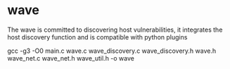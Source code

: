# wave
The wave is committed to discovering host vulnerabilities, it integrates the host discovery function and is compatible with python plugins

gcc -g3 -O0 main.c  wave.c  wave_discovery.c  wave_discovery.h  wave.h  wave_net.c  wave_net.h  wave_util.h -o wave

